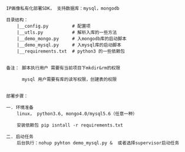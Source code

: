     
    IP画像私有化部署SDK， 支持数据库：mysql，mongodb
        
    目录结构：
        |__config.py         # 配置项
        |__utls.py           # 解析入库的一些方法
        |__demo_mongo.py     # 入mongodb库的启动脚本
        |__demo_mysql.py     # 入mysql库的启动脚本
        |__requirements.txt  # python3 的一些依赖包
        
        
    备注： 脚本执行用户 需要有当前项目下mkdir&rm的权限
    
          mysql 用户需要有库的读写权限，创建表的权限
          
          
    部署步骤：
    
    一. 环境准备
        linux， python3.6, mongo4.0/mysql5.6（任意一种）
        
        安装依赖包 pip isntall -r requirements.txt
    
    二. 启动任务
        后台执行：nohup pyhton demo_mysql.py &  或者选择supervisor启动任务   
                 